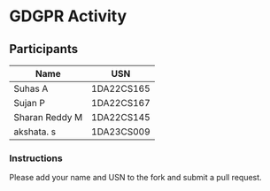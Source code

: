 # GDGPR Activity

## Participants

| Name   | USN        |
|--------|----------|
| Suhas A| 1DA22CS165 |
| Sujan P| 1DA22CS167 |
| Sharan Reddy M| 1DA22CS145|
akshata. s|1DA23CS009
### Instructions
Please add your name and USN to the fork and submit a pull request.

